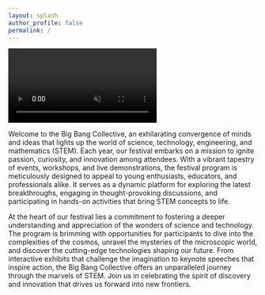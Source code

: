 ```yaml
---
layout: splash
author_profile: false
permalink: /
---
```


<div class="video-background">
  <video autoplay muted loop id="myVideo">
    <source src="https://kws-public-stuff.s3.amazonaws.com/bbc-mq.mp4" type="video/mp4">
    Your browser does not support HTML5 video.
  </video>
</div>

Welcome to the Big Bang Collective, an exhilarating convergence of minds and ideas that lights up the world of science, technology, engineering, and mathematics (STEM). Each year, our festival embarks on a mission to ignite passion, curiosity, and innovation among attendees. With a vibrant tapestry of events, workshops, and live demonstrations, the festival program is meticulously designed to appeal to young enthusiasts, educators, and professionals alike. It serves as a dynamic platform for exploring the latest breakthroughs, engaging in thought-provoking discussions, and participating in hands-on activities that bring STEM concepts to life.

At the heart of our festival lies a commitment to fostering a deeper understanding and appreciation of the wonders of science and technology. The program is brimming with opportunities for participants to dive into the complexities of the cosmos, unravel the mysteries of the microscopic world, and discover the cutting-edge technologies shaping our future. From interactive exhibits that challenge the imagination to keynote speeches that inspire action, the Big Bang Collective offers an unparalleled journey through the marvels of STEM. Join us in celebrating the spirit of discovery and innovation that drives us forward into new frontiers.
